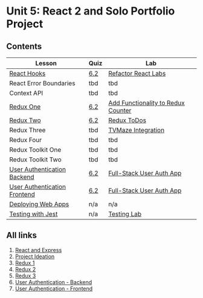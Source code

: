 # Unit 5: React 2 and Solo Portfolio Project

## Contents

| Lesson | Quiz | Lab |
| --- | --- | --- |
| [React Hooks](./react_hooks/README.md) | [6.2](https://canvas.instructure.com/courses/1605748/assignments/13445542) | [Refactor React Labs](https://github.com/joinpursuit/Pursuit-Core-Web-React-Hooks-Lab/blob/master/README.md) |
| React Error Boundaries | tbd | tbd |
| Context API | tbd | tbd |
| [Redux One](./redux_1/README.md) | [6.2](https://canvas.instructure.com/courses/1605748/assignments/13486716) | [Add Functionality to Redux Counter](https://github.com/joinpursuit/FSW-Redux-One-Lab) |
| [Redux Two](./redux_2/README.md) | [6.2](https://canvas.instructure.com/courses/1605748/quizzes/4596400) | [Redux ToDos](https://github.com/joinpursuit/FSW-Redux-Two-Lab) |
| Redux Three | tbd | [TVMaze Integration](https://github.com/joinpursuit/FSW-Redux-Three-Lab) |
| Redux Four | tbd | tbd |
| Redux Toolkit One | tbd | tbd |
| Redux Toolkit Two | tbd | tbd |
| [User Authentication Backend](./user_authentication_backend/README.md) | [6.2](https://canvas.instructure.com/courses/1605748/quizzes/4639393) | [Full-Stack User Auth App](https://github.com/joinpursuit/Pursuit-Core-Web-FullStack-User-Authentication-Lab) |
| [User Authentication Frontend](./user_authentication_frontend/README.md) | [6.2](https://canvas.instructure.com/courses/1605748/quizzes/4635841) | [Full-Stack User Auth App](https://github.com/joinpursuit/Pursuit-Core-Web-FullStack-User-Authentication-Lab) |
| [Deploying Web Apps](./deployment/README.md) | n/a | n/a |
| [Testing with Jest](./testing/README.md) | n/a | [Testing Lab](https://github.com/joinpursuit/FSW-Testing-Lab) | 

## All links
1.  [React and Express](./react_express/README.md)
2.  [Project Ideation](./project_ideation/README.md)
3.  [Redux 1](./redux_1/README.md)
4.  [Redux 2](./redux_2/README.md)
5.  [Redux 3](,/redux_3/README.md)
6.  [User Authentication - Backend](./user_authentication_backend/README.md)
7.  [User Authentication - Frontend](./user_authentication_frontend/README.md)
